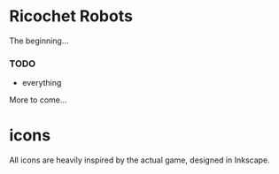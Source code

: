# Ricochet Robots
The beginning...

### TODO
* everything

More to come...

# icons
All icons are heavily inspired by the actual game, designed in Inkscape.
